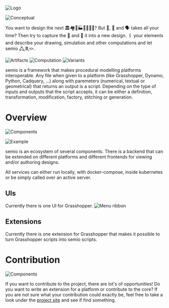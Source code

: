 ![Logo](resources/logo/logo.svg)

![Conceptual](docs/conceptual/simplifiedcontext.svg)

You want to design the next 🏛️🏘️🏢🏭🏫🏨⛪🕌? But 📐, 🔢 and 🗣️ takes all your time? Then try to capture the 🧬 and 💉 it into a new design. 🖇️ your elements and describe your drawing, simulation and other computations and let semio 🖧,🖩,✏️.

![Artifacts](docs/examples/capsuletower/artifacts.svg)
![Computation](docs/examples/capsuletower/computation.svg)
![Variants](docs/examples/capsuletower/variants.png)

semio is a framework that makes procedural modelling platforms interoperable. Any file when given to a platform (like Grasshopper, Dynamo, Python, Cadquery, ...) along with paremeters (numerical, textual or geometrical) that returns an output is a script. Depending on the type of inputs and outputs that the script accepts, it can be either a definition, transformation, modification, factory, stitching or generation.

# Overview

![Components](docs/softwarequality/systemarchitecture/componentsdiagram.svg)

![Example](docs/softwarequality/softwarearchitecture/metamodel.svg)

semio is an ecosystem of several components. There is a backend that can be extended on different platforms and different frontends for viewing and/or authoring designs.

All services can either run locally, with docker-compose, inside kubernetes or be simply called over an active server.

## UIs

Currently there is one UI for Grasshopper.
![Menu ribbon](docs/extensions/grasshopper/ribbon.png)

## Extensions

Currently there is one extension for Grasshopper that makes it possible to turn Grasshopper scripts into semio scripts.

# Contribution

![Components](docs/softwarequality/softwarearchitecture/frameworkrelationships.svg)


If you want to contribute to the project, there are lot's of opportunities! Do you want to write an extension for a platform or contribute to the core?
If you are not sure what your contribution could exactly be, feel free to take a look under the [project site](https://github.com/users/usalu/projects/2) and see if find something.
